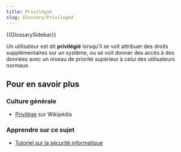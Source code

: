 ```yaml
---
title: Privilégié
slug: Glossary/Privileged
---
```


{{GlossarySidebar}}

Un utilisateur est dit **privilégié** lorsqu'il se voit attribuer des droits supplémentaires sur un système, ou se voit donner des accès à des données avec un niveau de priorité supérieur à celui des utilisateurs normaux.

## Pour en savoir plus

### Culture générale

- [Privilège](<https://fr.wikipedia.org/wiki/Privilège_(informatique)>) sur Wikipédia

### Apprendre sur ce sujet

- [Tutoriel sur la sécurité informatique](/fr/Apprendre/Tutoriels/Les_bases_de_la_sécurité_informatique)
